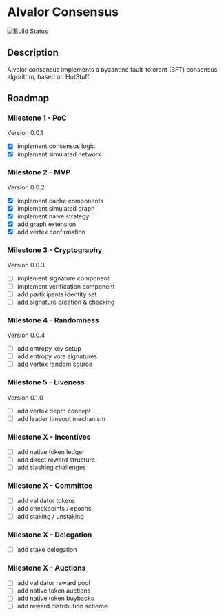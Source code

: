 # Alvalor Consensus

[![Build Status](https://travis-ci.com/alvalor/consensus.svg?token=Hm9YEiz4aAfKiFLFh2sr&branch=master)](https://travis-ci.com/alvalor/consensus)

## Description

Alvalor consensus implements a byzantine fault-tolerant (BFT) consensus algorithm, based on HotStuff.

## Roadmap

### Milestone 1 - PoC

Version 0.0.1

- [x] implement consensus logic
- [x] implement simulated network

### Milestone 2 - MVP

Version 0.0.2

- [x] implement cache components
- [x] implement simulated graph
- [x] implement naive strategy
- [x] add graph extension
- [x] add vertex confirmation

### Milestone 3 - Cryptography

Version 0.0.3

- [ ] implement signature component
- [ ] implement verification component
- [ ] add participants identity set
- [ ] add signature creation & checking

### Milestone 4 - Randomness

Version 0.0.4

- [ ] add entropy key setup
- [ ] add entropy vote signatures
- [ ] add vertex random source

### Milestone 5 - Liveness

Version 0.1.0

- [ ] add vertex depth concept
- [ ] add leader timeout mechanism

### Milestone X - Incentives

- [ ] add native token ledger
- [ ] add direct reward structure
- [ ] add slashing challenges

### Milestone X - Committee

- [ ] add validator tokens
- [ ] add checkpoints / epochs
- [ ] add staking / unstaking

### Milestone X - Delegation

- [ ] add stake delegation

### Milestone X - Auctions

- [ ] add validator reward pool
- [ ] add native token auctions
- [ ] add native token buybacks
- [ ] add reward distribution scheme
